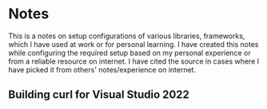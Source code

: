 # Notes
This is a notes on setup configurations of various libraries, frameworks, which I have used at work or for personal learning. I have created this notes while configuring the required setup based on my personal experience or from a reliable resource on internet. I have cited the source in cases where I have picked it from others' notes/experience on internet.

## Building curl for Visual Studio 2022
